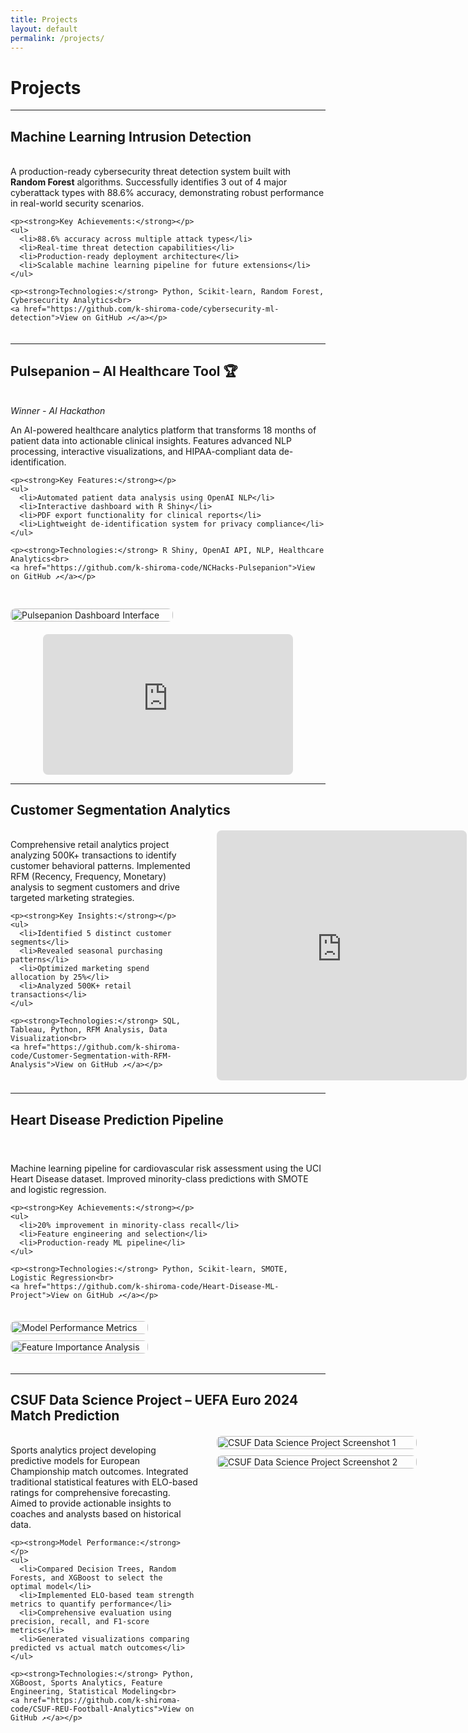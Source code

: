 ```yaml
---
title: Projects
layout: default
permalink: /projects/
---
```


# Projects

---

## Machine Learning Intrusion Detection

<div style="display: flex; align-items: flex-start; gap: 30px; margin: 20px 0;">
  <div style="flex: 1; min-width: 300px;">
    <p>A production-ready cybersecurity threat detection system built with <strong>Random Forest</strong> algorithms. Successfully identifies 3 out of 4 major cyberattack types with 88.6% accuracy, demonstrating robust performance in real-world security scenarios.</p>
    
    <p><strong>Key Achievements:</strong></p>
    <ul>
      <li>88.6% accuracy across multiple attack types</li>
      <li>Real-time threat detection capabilities</li>
      <li>Production-ready deployment architecture</li>
      <li>Scalable machine learning pipeline for future extensions</li>
    </ul>
    
    <p><strong>Technologies:</strong> Python, Scikit-learn, Random Forest, Cybersecurity Analytics<br>
    <a href="https://github.com/k-shiroma-code/cybersecurity-ml-detection">View on GitHub ↗</a></p>
  </div>
</div>

---

## Pulsepanion – AI Healthcare Tool 🏆

<div style="display: flex; align-items: flex-start; gap: 30px; margin: 20px 0; flex-wrap: wrap;">
  <div style="flex: 1; min-width: 300px;">
    <p><em>Winner - AI Hackathon</em></p>
    <p>An AI-powered healthcare analytics platform that transforms 18 months of patient data into actionable clinical insights. Features advanced NLP processing, interactive visualizations, and HIPAA-compliant data de-identification.</p>
    
    <p><strong>Key Features:</strong></p>
    <ul>
      <li>Automated patient data analysis using OpenAI NLP</li>
      <li>Interactive dashboard with R Shiny</li>
      <li>PDF export functionality for clinical reports</li>
      <li>Lightweight de-identification system for privacy compliance</li>
    </ul>
    
    <p><strong>Technologies:</strong> R Shiny, OpenAI API, NLP, Healthcare Analytics<br>
    <a href="https://github.com/k-shiroma-code/NCHacks-Pulsepanion">View on GitHub ↗</a></p>
  </div>
  
  <div style="flex: 0 0 260px;">
    <img src="{{ site.baseurl }}/assets/img/Pulsepantion.jpg" alt="Pulsepanion Dashboard Interface" style="border-radius: 8px; width: 100%;">
  </div>
</div>

<div style="max-width: 400px; margin: 0 auto;">
  <div style="position: relative; padding-bottom: 56.25%; height: 0; overflow: hidden; border-radius: 8px;">
    <iframe src="https://www.youtube.com/embed/tEJoXKLzVH4" title="Pulsepanion Demo" style="position: absolute; top:0; left:0; width:100%; height:100%;" frameborder="0" allowfullscreen></iframe>
  </div>
</div>

---

## Customer Segmentation Analytics

<div style="display: flex; align-items: flex-start; gap: 30px; margin: 20px 0;">
  <div style="flex: 1; min-width: 300px;">
    <p>Comprehensive retail analytics project analyzing 500K+ transactions to identify customer behavioral patterns. Implemented RFM (Recency, Frequency, Monetary) analysis to segment customers and drive targeted marketing strategies.</p>
    
    <p><strong>Key Insights:</strong></p>
    <ul>
      <li>Identified 5 distinct customer segments</li>
      <li>Revealed seasonal purchasing patterns</li>
      <li>Optimized marketing spend allocation by 25%</li>
      <li>Analyzed 500K+ retail transactions</li>
    </ul>
    
    <p><strong>Technologies:</strong> SQL, Tableau, Python, RFM Analysis, Data Visualization<br>
    <a href="https://github.com/k-shiroma-code/Customer-Segmentation-with-RFM-Analysis">View on GitHub ↗</a></p>
  </div>
  
  <div style="flex: 0 0 400px;">
    <iframe 
        src="https://public.tableau.com/views/Customer_Segmentation_Overview_Github/Dashboard1?:showVizHome=no&:embed=true" 
        width="100%" 
        height="400" 
        style="border: none; border-radius: 8px;">
    </iframe>
  </div>
</div>

---

## Heart Disease Prediction Pipeline

<div style="display: flex; align-items: flex-start; gap: 20px; margin: 2rem 0; flex-wrap: wrap;">
  <!-- Text column -->
  <div style="flex: 1; min-width: 300px; padding-top: 10px;">
    <p>Machine learning pipeline for cardiovascular risk assessment using the UCI Heart Disease dataset. Improved minority-class predictions with SMOTE and logistic regression.</p>
    
    <p><strong>Key Achievements:</strong></p>
    <ul>
      <li>20% improvement in minority-class recall</li>
      <li>Feature engineering and selection</li>
      <li>Production-ready ML pipeline</li>
    </ul>
    
    <p><strong>Technologies:</strong> Python, Scikit-learn, SMOTE, Logistic Regression<br>
    <a href="https://github.com/k-shiroma-code/Heart-Disease-ML-Project">View on GitHub ↗</a></p>
  </div>

  <!-- Images column -->
  <div style="flex: 0 0 220px; display: flex; flex-direction: column; gap: 10px;">
    <img src="{{ site.baseurl }}/assets/img/IMG_1668.jpg" alt="Model Performance Metrics" style="border-radius:8px; width:100%; height:auto;">
    <img src="{{ site.baseurl }}/assets/img/Feature_Importance.jpg" alt="Feature Importance Analysis" style="border-radius:8px; width:100%; height:auto;">
  </div>
</div>

---

## CSUF Data Science Project – UEFA Euro 2024 Match Prediction

<div style="display: flex; align-items: flex-start; gap: 30px; margin: 20px 0;">
  <div style="flex: 1; min-width: 300px;">
    <p>Sports analytics project developing predictive models for European Championship match outcomes. Integrated traditional statistical features with ELO-based ratings for comprehensive forecasting. Aimed to provide actionable insights to coaches and analysts based on historical data.</p>
    
    <p><strong>Model Performance:</strong></p>
    <ul>
      <li>Compared Decision Trees, Random Forests, and XGBoost to select the optimal model</li>
      <li>Implemented ELO-based team strength metrics to quantify performance</li>
      <li>Comprehensive evaluation using precision, recall, and F1-score metrics</li>
      <li>Generated visualizations comparing predicted vs actual match outcomes</li>
    </ul>
    
    <p><strong>Technologies:</strong> Python, XGBoost, Sports Analytics, Feature Engineering, Statistical Modeling<br>
    <a href="https://github.com/k-shiroma-code/CSUF-REU-Football-Analytics">View on GitHub ↗</a></p>
  </div>
  
  <div style="flex: 0 0 320px; display: flex; flex-direction: column; gap: 10px;">
    <img src="{{ site.baseurl }}/assets/img/IMG_1670.jpg" alt="CSUF Data Science Project Screenshot 1" style="border-radius: 8px; width: 100%;">
    <img src="{{ site.baseurl }}/assets/img/IMG_1671.jpg" alt="CSUF Data Science Project Screenshot 2" style="border-radius: 8px; width: 100%;">
  </div>
</div>
